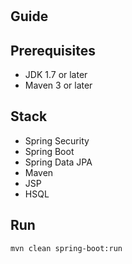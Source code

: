 # 

## Guide


## Prerequisites
- JDK 1.7 or later
- Maven 3 or later

## Stack
- Spring Security
- Spring Boot
- Spring Data JPA
- Maven
- JSP
- HSQL

## Run
```mvn clean spring-boot:run```
